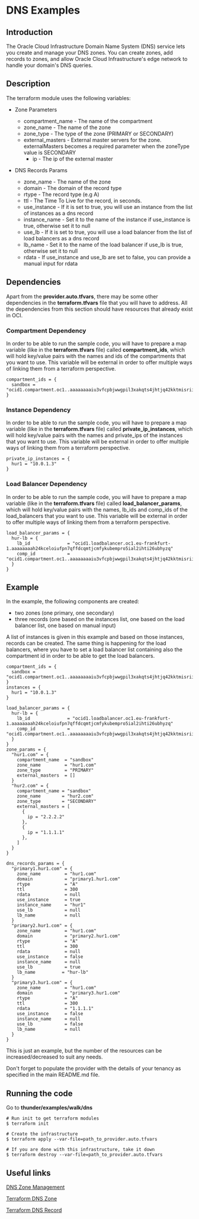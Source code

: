 # DNS Examples


## Introduction

The Oracle Cloud Infrastructure Domain Name System (DNS) service lets you create and manage your DNS zones. You can create zones, add records to zones, and allow Oracle Cloud Infrastructure's edge network to handle your domain's DNS queries.

## Description

The terraform module uses the following variables:

* Zone Parameters
    * compartment_name - The name of the compartment
    * zone_name - The name of the zone
    * zone_type - The type of the zone (PRIMARY or SECONDARY)
    * external_masters - External master servers for the zone. externalMasters becomes a required parameter when the zoneType value is SECONDARY
      * ip - The ip of the external master

* DNS Records Params
    * zone_name - The name of the zone
    * domain - The domain of the record type
    * rtype - The record type (e.g A)
    * ttl - The Time To Live for the record, in seconds.
    * use_instance - If it is set to true, you will use an instance from the list of instances as a dns record
    * instance\_name - Set it to the name of the instance if use\_instance is true, otherwise set it to null
    * use_lb - If it is set to true, you will use a load balancer from the list of load balancers as a dns record
    * lb\_name - Set it to the name of the load balancer if use\_lb is true, otherwise set it to null
    * rdata - If use\_instance and use\_lb are set to false, you can provide a manual input for rdata

## Dependencies
Apart from the **provider.auto.tfvars**, there may be some other dependencies in the **terraform.tfvars** file that you will have to address.
All the dependencies from this section should have resources that already exist in OCI.

### Compartment Dependency
In order to be able to run the sample code, you will have to prepare a map variable (like in the **terraform.tfvars** file) called **compartment\_ids**, which will hold key/value pairs with the names and ids of the compartments that you want to use.
This variable will be external in order to offer multiple ways of linking them from a terraform perspective.

```
compartment_ids = {
  sandbox = "ocid1.compartment.oc1..aaaaaaaaiu3vfcpbjwwgpil3xakqts4jhtjq42kktmisriiszdvvouwsirgq"
}
```

### Instance Dependency
In order to be able to run the sample code, you will have to prepare a map variable (like in the **terraform.tfvars** file) called **private\_ip\_instances**, which will hold key/value pairs with the names and private_ips of the instances that you want to use.
This variable will be external in order to offer multiple ways of linking them from a terraform perspective.

```
private_ip_instances = {
  hur1 = "10.0.1.3"
}
```

### Load Balancer Dependency
In order to be able to run the sample code, you will have to prepare a map variable (like in the **terraform.tfvars** file) called **load\_balancer\_params**, which will hold key/value pairs with the names, lb_ids and comp_ids of the load_balancers that you want to use.
This variable will be external in order to offer multiple ways of linking them from a terraform perspective.

```
load_balancer_params = {
  hur-lb = {
    lb_id              = "ocid1.loadbalancer.oc1.eu-frankfurt-1.aaaaaaaah24kceloiufpn7qffdcqmtjcmfykubempro5ial2ihti26ubhyzq"
    comp_id            = "ocid1.compartment.oc1..aaaaaaaaiu3vfcpbjwwgpil3xakqts4jhtjq42kktmisriiszdvvouwsirgq"
  }
}
```

## Example

In the example, the following components are created:
  * two zones (one primary, one secondary)
  * three records (one based on the instances list, one based on the load balancer list, one based on manual input)

A list of instances is given in this example and based on those instances, records can be created. The same thing is happening for the load balancers, where you have to set a load balancer list containing also the compartment id in order to be able to get the load balancers.

```
compartment_ids = {
  sandbox = "ocid1.compartment.oc1..aaaaaaaaiu3vfcpbjwwgpil3xakqts4jhtjq42kktmisriiszdvvouwsirgq"
}
instances = {
  hur1 = "10.0.1.3"
}

load_balancer_params = {
  hur-lb = {
    lb_id              = "ocid1.loadbalancer.oc1.eu-frankfurt-1.aaaaaaaah24kceloiufpn7qffdcqmtjcmfykubempro5ial2ihti26ubhyzq"
    comp_id            = "ocid1.compartment.oc1..aaaaaaaaiu3vfcpbjwwgpil3xakqts4jhtjq42kktmisriiszdvvouwsirgq"
  }
}
zone_params = {
  "hur1.com" = {
    compartment_name  = "sandbox"
    zone_name         = "hur1.com"
    zone_type         = "PRIMARY"
    external_masters  = []
  }
  "hur2.com" = {
    compartment_name = "sandbox"
    zone_name        = "hur2.com"
    zone_type        = "SECONDARY"
    external_masters = [
      {
        ip = "2.2.2.2"
      },
      {
        ip = "1.1.1.1"
      },
    ]
  }
}

dns_records_params = {
  "primary1.hur1.com" = {
    zone_name         = "hur1.com"
    domain            = "primary1.hur1.com"
    rtype             = "A"
    ttl               = 300
    rdata             = null
    use_instance      = true
    instance_name     = "hur1"
    use_lb            = null
    lb_name           = null
  }
  "primary2.hur1.com" = {
    zone_name         = "hur1.com"
    domain            = "primary2.hur1.com"
    rtype             = "A"
    ttl               = 300
    rdata             = null
    use_instance      = false
    instance_name     = null
    use_lb            = true
    lb_name          = "hur-lb"
  }
  "primary3.hur1.com" = {
    zone_name         = "hur1.com"
    domain            = "primary3.hur1.com"
    rtype             = "A"
    ttl               = 300
    rdata             = "1.1.1.1"
    use_instance      = false
    instance_name     = null
    use_lb            = false
    lb_name           = null
  }
}
```

This is just an example, but the number of the resources can be increased/decreased to suit any needs.

Don't forget to populate the provider with the details of your tenancy as specified in the main README.md file.


## Running the code

Go to **thunder/examples/walk/dns**
```
# Run init to get terraform modules
$ terraform init

# Create the infrastructure
$ terraform apply --var-file=path_to_provider.auto.tfvars

# If you are done with this infrastructure, take it down
$ terraform destroy --var-file=path_to_provider.auto.tfvars
```


## Useful links
[DNS Zone Management](https://docs.cloud.oracle.com/iaas/Content/DNS/Concepts/dnszonemanagement.htm)

[Terraform DNS Zone](https://www.terraform.io/docs/providers/oci/r/dns_zone.html)

[Terraform DNS Record](https://www.terraform.io/docs/providers/oci/r/dns_record.html)
